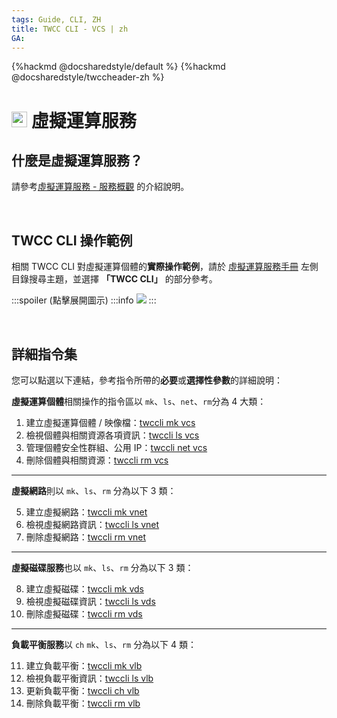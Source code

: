 ```yaml
---
tags: Guide, CLI, ZH
title: TWCC CLI - VCS | zh
GA:
---
```


{%hackmd @docsharedstyle/default %}
{%hackmd @docsharedstyle/twccheader-zh %}

# <img class="icon" src="https://cos.twcc.ai/SYS-MANUAL/uploads/upload_af58322eb82b649d1f29aca1f201a117.png" width="25" height="25"> 虛擬運算服務

## 什麼是虛擬運算服務？

請參考[虛擬運算服務 - 服務概觀](https://man.twcc.ai/@twccdocs/doc-vcs-main-zh/https%3A%2F%2Fman.twcc.ai%2F%40twccdocs%2Fvcs-overview-zh) 的介紹說明。

<br>

## TWCC CLI 操作範例

相關 TWCC CLI 對虛擬運算個體的**實際操作範例**，請於 [虛擬運算服務手冊](https://man.twcc.ai/@twccdocs/doc-vcs-main-zh) 左側目錄搜尋主題，並選擇 **「TWCC CLI」** 的部分參考。

:::spoiler (點擊展開圖示)
:::info
![](https://cos.twcc.ai/SYS-MANUAL/uploads/upload_99fb80204a15b84979e10feffe05e6dd.png)
:::

<br>

## 詳細指令集

您可以點選以下連結，參考指令所帶的**必要**或**選擇性參數**的詳細說明：

**虛擬運算個體**相關操作的指令區以 `mk`、`ls`、`net`、`rm`分為 4 大類：

1. 建立虛擬運算個體 / 映像檔：[twccli mk vcs](https://man.twcc.ai/@TWSC/concept-cli-mk-vcs-zh)
2. 檢視個體與相關資源各項資訊：[twccli ls vcs](https://man.twcc.ai/@TWSC/concept-cli-ls-vcs-zh)
3. 管理個體安全性群組、公用 IP：[twccli net vcs](https://man.twcc.ai/@TWSC/concept-cli-net-vcs-zh)
4. 刪除個體與相關資源：[twccli rm vcs](https://man.twcc.ai/@TWSC/concept-cli-rm-vcs-zh)

---

**虛擬網路**則以 `mk`、`ls`、`rm` 分為以下 3 類： 

5. 建立虛擬網路：[twccli mk vnet](https://man.twcc.ai/@TWSC/concept-cli-mk-vnet-zh)
6. 檢視虛擬網路資訊：[twccli ls vnet](https://man.twcc.ai/@TWSC/concept-cli-ls-vnet-zh)
7. 刪除虛擬網路：[twccli rm vnet](https://man.twcc.ai/@TWSC/concept-cli-rm-vnet-zh)

---

**虛擬磁碟服務**也以 `mk`、`ls`、`rm` 分為以下 3 類： 

8. 建立虛擬磁碟：[twccli mk vds](https://man.twcc.ai/@TWSC/concept-cli-mk-vds-zh)
9. 檢視虛擬磁碟資訊：[twccli ls vds](https://man.twcc.ai/@TWSC/concept-cli-ls-vds-zh)
10. 刪除虛擬磁碟：[twccli rm vds](https://man.twcc.ai/@TWSC/concept-cli-rm-vds-zh)

---

**負載平衡服務**以 `ch` `mk`、`ls`、`rm` 分為以下 4 類： 

11. 建立負載平衡：[twccli mk vlb](https://man.twcc.ai/@TWSC/concept-cli-mk-vlb-zh)
12. 檢視負載平衡資訊：[twccli ls vlb](https://man.twcc.ai/@TWSC/concept-cli-ls-vlb-zh)
13. 更新負載平衡：[twccli ch vlb](https://man.twcc.ai/@TWSC/concept-cli-ch-vlb-zh)
14. 刪除負載平衡：[twccli rm vlb](https://man.twcc.ai/@TWSC/concept-cli-rm-vlb-zh)
